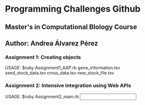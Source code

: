 # Programming Challenges Github

## Master's in Computational BIology Course
## Author: Andrea Álvarez Pérez

### Assignment 1: Creating objects

USAGE: $ruby Assignment1_AAP.rb gene_information.tsv seed_stock_data.tsv cross_data.tsv new_stock_file.tsv

### Assignment 2: Intensive integration using Web APIs

USAGE: $ruby Assignment2_main.rb <input file name> <output file name>
